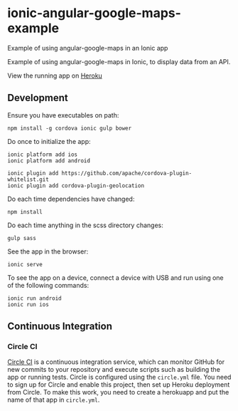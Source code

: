 ionic-angular-google-maps-example
=========================

Example of using angular-google-maps in an Ionic app

Example of using angular-google-maps in Ionic, to display data from an API.

View the running app on [Heroku](https://ionic-angular-google-maps.herokuapp.com/)


Development
-----------

Ensure you have executables on path:

    npm install -g cordova ionic gulp bower

Do once to initialize the app:

    ionic platform add ios
    ionic platform add android

    ionic plugin add https://github.com/apache/cordova-plugin-whitelist.git
    ionic plugin add cordova-plugin-geolocation

Do each time dependencies have changed:

    npm install

Do each time anything in the scss directory changes:

    gulp sass

See the app in the browser:

    ionic serve

To see the app on a device, connect a device with USB and run using one of the following commands:

    ionic run android
    ionic run ios

Continuous Integration
----------------------

### Circle CI

[Circle CI](https://circleci.com/) is a continuous integration service, which can monitor GitHub for new commits
to your repository and execute scripts such as building the app or running tests. Circle is 
configured using the `circle.yml` file. You need to sign up for Circle and enable this project, then
set up Heroku deployment from Circle. To make this work, you need to create a herokuapp and put the
name of that app in `circle.yml`.
